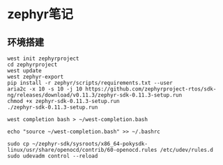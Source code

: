 # zephyr笔记

## 环境搭建

    west init zephyrproject
    cd zephyrproject
    west update
    west zephyr-export
    pip install -r zephyr/scripts/requirements.txt --user
    aria2c -x 10 -s 10 -j 10 https://github.com/zephyrproject-rtos/sdk-ng/releases/download/v0.11.3/zephyr-sdk-0.11.3-setup.run
    chmod +x zephyr-sdk-0.11.3-setup.run
    ./zephyr-sdk-0.11.3-setup.run

    west completion bash > ~/west-completion.bash

    echo "source ~/west-completion.bash" >> ~/.bashrc

    sudo cp ~/zephyr-sdk/sysroots/x86_64-pokysdk-linux/usr/share/openocd/contrib/60-openocd.rules /etc/udev/rules.d
    sudo udevadm control --reload
